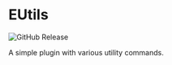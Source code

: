 # EUtils
![GitHub Release](https://img.shields.io/github/v/release/evvskw/EUtils)

A simple plugin with various utility commands.
